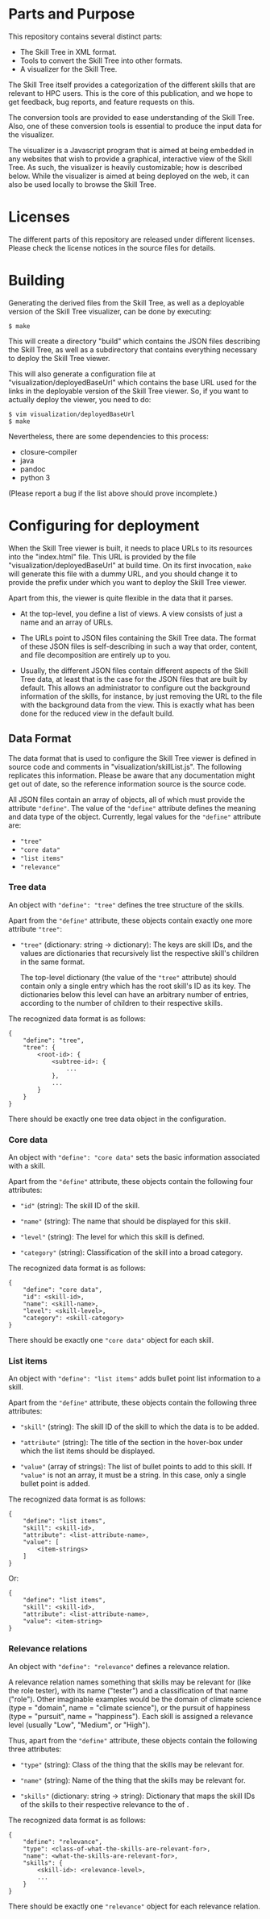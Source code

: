 Parts and Purpose
=================

This repository contains several distinct parts:

  * The Skill Tree in XML format.
  * Tools to convert the Skill Tree into other formats.
  * A visualizer for the Skill Tree.

The Skill Tree itself provides a categorization of the different skills that are relevant to HPC users.
This is the core of this publication, and we hope to get feedback, bug reports, and feature requests on this.

The conversion tools are provided to ease understanding of the Skill Tree.
Also, one of these conversion tools is essential to produce the input data for the visualizer.

The visualizer is a Javascript program that is aimed at being embedded in any websites
that wish to provide a graphical, interactive view of the Skill Tree.
As such, the visualizer is heavily customizable; how is described below.
While the visualizer is aimed at being deployed on the web, it can also be used locally to browse the Skill Tree.



Licenses
========

The different parts of this repository are released under different licenses.
Please check the license notices in the source files for details.



Building
========

Generating the derived files from the Skill Tree,
as well as a deployable version of the Skill Tree visualizer,
can be done by executing:

    $ make

This will create a directory "build" which contains the JSON files describing the Skill Tree,
as well as a subdirectory that contains everything necessary to deploy the Skill Tree viewer.

This will also generate a configuration file at "visualization/deployedBaseUrl"
which contains the base URL used for the links in the deployable version of the Skill Tree viewer.
So, if you want to actually deploy the viewer, you need to do:

    $ vim visualization/deployedBaseUrl
    $ make

Nevertheless, there are some dependencies to this process:

  * closure-compiler
  * java
  * pandoc
  * python 3

(Please report a bug if the list above should prove incomplete.)



Configuring for deployment
==========================

When the Skill Tree viewer is built, it needs to place URLs to its resources into the "index.html" file.
This URL is provided by the file "visualization/deployedBaseUrl" at build time.
On its first invocation, `make` will generate this file with a dummy URL,
and you should change it to provide the prefix under which you want to deploy the Skill Tree viewer.

Apart from this, the viewer is quite flexible in the data that it parses.

  * At the top-level, you define a list of views.
    A view consists of just a name and an array of URLs.

  * The URLs point to JSON files containing the Skill Tree data.
    The format of these JSON files is self-describing in such a way that order, content, and file decomposition are entirely up to you.

  * Usually, the different JSON files contain different aspects of the Skill Tree data,
    at least that is the case for the JSON files that are built by default.
    This allows an administrator to configure out the background information of the skills, for instance,
    by just removing the URL to the file with the background data from the view.
    This is exactly what has been done for the reduced view in the default build.



Data Format
-----------

The data format that is used to configure the Skill Tree viewer is defined in source code and comments in "visualization/skillList.js".
The following replicates this information.
Please be aware that any documentation might get out of date, so the reference information source is the source code.

All JSON files contain an array of objects, all of which must provide the attribute `"define"`.
The value of the `"define"` attribute defines the meaning and data type of the object.
Currently, legal values for the `"define"` attribute are:

  * `"tree"`
  * `"core data"`
  * `"list items"`
  * `"relevance"`


### Tree data

An object with `"define": "tree"` defines the tree structure of the skills.

Apart from the `"define"` attribute, these objects contain exactly one more attribute `"tree"`:

  * `"tree"` (dictionary: string -> dictionary): The keys are skill IDs,
    and the values are dictionaries that recursively list the respective skill's children in the same format.

    The top-level dictionary (the value of the `"tree"` attribute) should contain only a single entry which has the root skill's ID as its key.
    The dictionaries below this level can have an arbitrary number of entries, according to the number of children to their respective skills.

The recognized data format is as follows:

    {
        "define": "tree",
        "tree": {
            <root-id>: {
                <subtree-id>: {
                    ...
                },
                ...
            }
        }
    }

There should be exactly one tree data object in the configuration.


### Core data

An object with `"define": "core data"` sets the basic information associated with a skill.

Apart from the `"define"` attribute, these objects contain the following four attributes:

  * `"id"` (string): The skill ID of the skill.

  * `"name"` (string): The name that should be displayed for this skill.

  * `"level"` (string): The level for which this skill is defined.

  * `"category"` (string): Classification of the skill into a broad category.

The recognized data format is as follows:

    {
        "define": "core data",
        "id": <skill-id>,
        "name": <skill-name>,
        "level": <skill-level>,
        "category": <skill-category>
    }

There should be exactly one `"core data"` object for each skill.


### List items

An object with `"define": "list items"` adds bullet point list information to a skill.

Apart from the `"define"` attribute, these objects contain the following three attributes:

  * `"skill"` (string): The skill ID of the skill to which the data is to be added.

  * `"attribute"` (string): The title of the section in the hover-box under which the list items should be displayed.

  * `"value"` (array of strings): The list of bullet points to add to this skill.
    If `"value"` is not an array, it must be a string.
    In this case, only a single bullet point is added.

The recognized data format is as follows:

    {
        "define": "list items",
        "skill": <skill-id>,
        "attribute": <list-attribute-name>,
        "value": [
            <item-strings>
        ]
    }

Or:

    {
        "define": "list items",
        "skill": <skill-id>,
        "attribute": <list-attribute-name>,
        "value": <item-string>
    }


### Relevance relations

An object with `"define": "relevance"` defines a relevance relation.

A relevance relation names something that skills may be relevant for (like the role tester),
with its name ("tester") and a classification of that name ("role").
Other imaginable examples would be the domain of climate science (type = "domain", name = "climate science"),
or the pursuit of happiness (type = "pursuit", name = "happiness").
Each skill is assigned a relevance level (usually "Low", "Medium", or "High").

Thus, apart from the `"define"` attribute, these objects contain the following three attributes:

  * `"type"` (string): Class of the thing that the skills may be relevant for.

  * `"name"` (string): Name of the thing that the skills may be relevant for.

  * `"skills"` (dictionary: string -> string): Dictionary that maps the skill IDs of the skills to their respective relevance to the <type> of <name>.

The recognized data format is as follows:

    {
        "define": "relevance",
        "type": <class-of-what-the-skills-are-relevant-for>,
        "name": <what-the-skills-are-relevant-for>,
        "skills": {
            <skill-id>: <relevance-level>,
            ...
        }
    }

There should be exactly one `"relevance"` object for each relevance relation.
